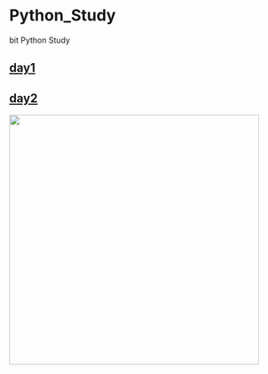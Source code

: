 # Python_Study
bit Python Study

## [day1](/D2/p01.py)
## [day2](/D2/p02.py)

<img src="https://mk0analyticsindf35n9.kinstacdn.com/wp-content/uploads/2019/10/python-1.jpg" width="450px" height="450px"></img>
